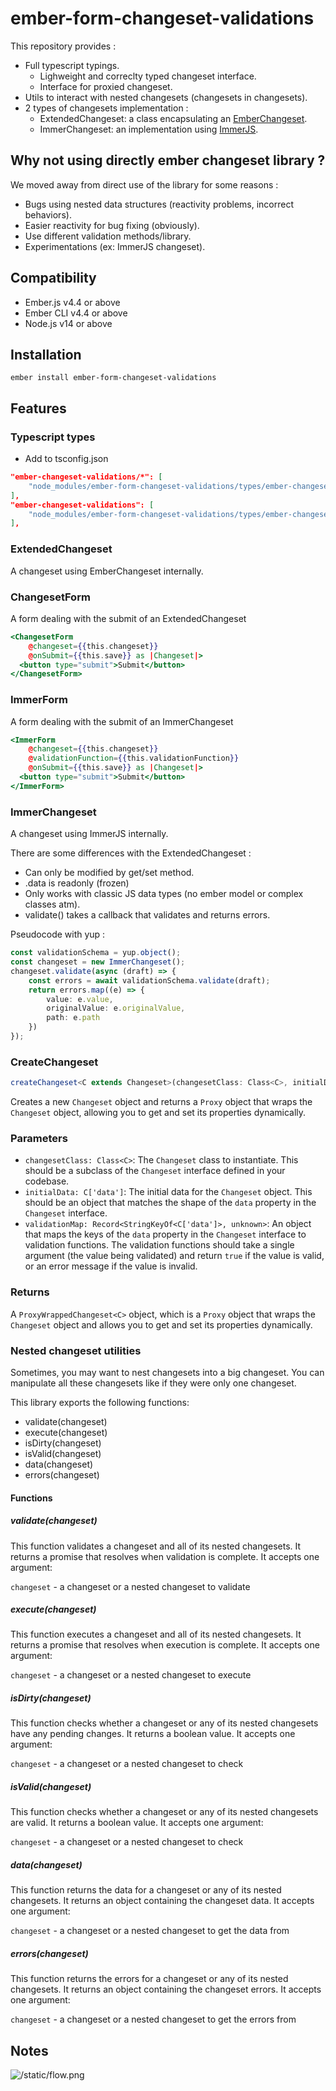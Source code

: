 # ember-form-changeset-validations

This repository provides :  

- Full typescript typings.
  - Lighweight and correclty typed changeset interface.
  - Interface for proxied changeset.
- Utils to interact with nested changesets (changesets in changesets).
- 2 types of changesets implementation :
  - ExtendedChangeset: a class encapsulating an [EmberChangeset](https://github.com/poteto/ember-changeset).
  - ImmerChangeset: an implementation using [ImmerJS](https://immerjs.github.io).

## Why not using directly ember changeset library ?

We moved away from direct use of the library for some reasons :

- Bugs using nested data structures (reactivity problems, incorrect behaviors).
- Easier reactivity for bug fixing (obviously).
- Use different validation methods/library.
- Experimentations (ex: ImmerJS changeset).

## Compatibility

* Ember.js v4.4 or above
* Ember CLI v4.4 or above
* Node.js v14 or above

## Installation

```
ember install ember-form-changeset-validations
```

## Features

### Typescript types

- Add to tsconfig.json

```json 
"ember-changeset-validations/*": [
    "node_modules/ember-form-changeset-validations/types/ember-changeset-validations/*"
],
"ember-changeset-validations": [
    "node_modules/ember-form-changeset-validations/types/ember-changeset-validations"
],
```

### ExtendedChangeset

A changeset using EmberChangeset internally.

### ChangesetForm

A form dealing with the submit of an ExtendedChangeset

```hbs
<ChangesetForm 
    @changeset={{this.changeset}} 
    @onSubmit={{this.save}} as |Changeset|>
  <button type="submit">Submit</button>
</ChangesetForm>
```

### ImmerForm

A form dealing with the submit of an ImmerChangeset

```hbs
<ImmerForm 
    @changeset={{this.changeset}} 
    @validationFunction={{this.validationFunction}}
    @onSubmit={{this.save}} as |Changeset|>
  <button type="submit">Submit</button>
</ImmerForm>
```

### ImmerChangeset

A changeset using ImmerJS internally.

There are some differences with the ExtendedChangeset :

- Can only be modified by get/set method.
- .data is readonly (frozen)
- Only works with classic JS data types (no ember model or complex classes atm).
- validate() takes a callback that validates and returns errors.

Pseudocode with yup :

```ts
const validationSchema = yup.object();
const changeset = new ImmerChangeset();
changeset.validate(async (draft) => {
    const errors = await validationSchema.validate(draft);
    return errors.map((e) => {
        value: e.value,
        originalValue: e.originalValue,
        path: e.path
    })
});
```

### CreateChangeset

```ts
createChangeset<C extends Changeset>(changesetClass: Class<C>, initialData: C['data'], validationMap: Record<StringKeyOf<C['data']>, unknown>): ProxyWrappedChangeset<C>
```

Creates a new `Changeset` object and returns a `Proxy` object that wraps the `Changeset` object, allowing you to get and set its properties dynamically.

### Parameters

- `changesetClass: Class<C>`: The `Changeset` class to instantiate. This should be a subclass of the `Changeset` interface defined in your codebase.
- `initialData: C['data']`: The initial data for the `Changeset` object. This should be an object that matches the shape of the `data` property in the `Changeset` interface.
- `validationMap: Record<StringKeyOf<C['data']>, unknown>`: An object that maps the keys of the `data` property in the `Changeset` interface to validation functions. The validation functions should take a single argument (the value being validated) and return `true` if the value is valid, or an error message if the value is invalid.

### Returns

A `ProxyWrappedChangeset<C>` object, which is a `Proxy` object that wraps the `Changeset` object and allows you to get and set its properties dynamically.


### Nested changeset utilities

Sometimes, you may want to nest changesets into a big changeset. You can manipulate all these changesets like if they were only one changeset.

This library exports the following functions:

* validate(changeset)
* execute(changeset)
* isDirty(changeset)
* isValid(changeset)
* data(changeset)
* errors(changeset)

#### Functions

##### validate(changeset)

This function validates a changeset and all of its nested changesets. It returns a promise that resolves when validation is complete. It accepts one argument:

`changeset` - a changeset or a nested changeset to validate

##### execute(changeset)

This function executes a changeset and all of its nested changesets. It returns a promise that resolves when execution is complete. It accepts one argument:

`changeset` - a changeset or a nested changeset to execute

##### isDirty(changeset)

This function checks whether a changeset or any of its nested changesets have any pending changes. It returns a boolean value. It accepts one argument:

`changeset` - a changeset or a nested changeset to check

##### isValid(changeset)

This function checks whether a changeset or any of its nested changesets are valid. It returns a boolean value. It accepts one argument:

`changeset` - a changeset or a nested changeset to check

##### data(changeset)

This function returns the data for a changeset or any of its nested changesets. It returns an object containing the changeset data. It accepts one argument:

`changeset` - a changeset or a nested changeset to get the data from

##### errors(changeset)

This function returns the errors for a changeset or any of its nested changesets. It returns an object containing the changeset errors. It accepts one argument:

`changeset` - a changeset or a nested changeset to get the errors from

## Notes

![/static/flow.png](/static/flow.png)
